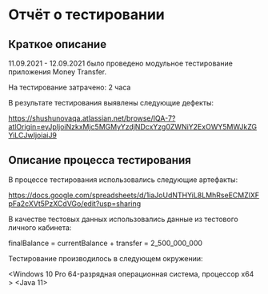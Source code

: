 # Отчёт о тестировании <Money Transfer>

## Краткое описание

11.09.2021 - 12.09.2021 было проведено модульное тестирование приложения Money Transfer.

На тестирование затрачено: 2 часа

В результате тестирования выявлены следующие дефекты:

<https://shushunovaqa.atlassian.net/browse/IQA-7?atlOrigin=eyJpIjoiNzkxMjc5MGMyYzdjNDcxYzg0ZWNiY2ExOWY5MWJkZGYiLCJwIjoiaiJ9>


## Описание процесса тестирования

В процессе тестирования использовались следующие артефакты:

<https://docs.google.com/spreadsheets/d/1iaJoUdNTHYiL8LMhRseECMZlXFpFa2cXVt5PzXCdVGo/edit?usp=sharing>


В качестве тестовых данных использовались данные из тестового личного кабинета:

finalBalance = currentBalance + transfer = 2_500_000_000


Тестирование производилось в следующем окружении:

<Windows 10 Pro 64-разрядная операционная система, процессор x64 >
<Java 11>
